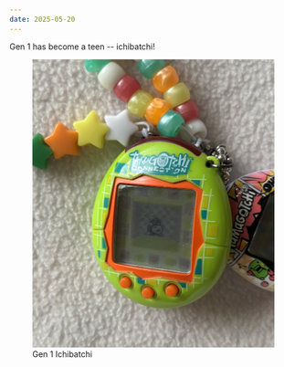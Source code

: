 ```yaml
---
date: 2025-05-20
---
```


Gen 1 has become a teen -- ichibatchi!

<figure>
<img src="/assets/images/posts/tamas/250520_squares_gen1_teen.jpeg" alt="squares_gen1_teen" />
<figcaption>Gen 1 Ichibatchi</figcaption>
</figure>

